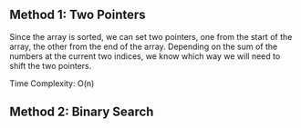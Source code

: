 ## Method 1: Two Pointers
Since the array is sorted, we can set two pointers, one from the start of the array, the other from the end of the array. Depending on the sum of the numbers at the current two indices, we know which way we will need to shift the two pointers. <br />

Time Complexity: O(n)


## Method 2: Binary Search




